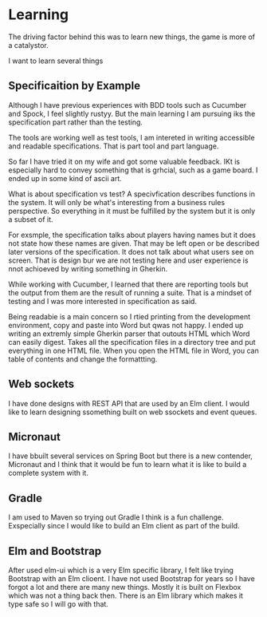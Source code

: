 # Learning

The driving factor behind this was to learn new things, the game
is more of a catalystor.

I want to learn several things

## Specificaition by Example

Although I have previous experiences with BDD tools such as Cucumber and Spock, 
I feel slightly rustyy. But the main learning I am pursuing iks the
specification part rather than the testing.

The tools are  working well as test tools, I am intereted in writing accessible and
readable specifications. That is part tool and part language.

So far I have tried it on my wife and got some valuable feedback. IKt is
especially hard to convey something that is grhcial, such as a game
board. I ended up in some kind of ascii art.

What is about specification vs test? A specivfication describes 
functions in the system. It will only be what's interesting from a
business rules perspective. So everything in it must be fulfilled 
by the system but it is only a subset of it. 

For exsmple, the specification talks about players having names but 
it does not state how these names are given. That may be left open
or be described later versions of the specification. It does not talk 
about what users see on screen. That is design bur we are not testing
here and user experience is nnot achioeved by writing something in
Gherkin.

While working with Cucumber, I learned that there are reporting 
tools but the output from them are the result of running a suite.
That is a mindset of testing and I was more interested in specification
as said. 

Being readabie is a main concern so I rtied printing from 
the development environment, copy and paste into Word but qwas not 
happy. I ended up writing an extremly simple Gherkin parser that 
outouts HTML which Word can easily digest. Takes all the specification
files in a directory tree and put everything in one HTML file.
When you open the HTML file in Word, you can table of contents and
change the formattting.

## Web sockets 

I have done designs with REST API that are used by an Elm client.
I would like to learn designing ssomething built on web ssockets
and event queues.

## Micronaut 

I have bbuilt several services on Spring Boot but there is a new 
contender, Micronaut and I think that it would be fun to learn 
what it is like to build a complete system with it.

## Gradle

I am used to Maven so trying out Gradle I think is a fun challenge. 
Exspecially since I would like to build an Elm client as part of
the build.

## Elm and Bootstrap

After used elm-ui which is a very Elm specific library, I felt 
like trying Bootstrap with an Elm clioent. I have not used
Bootstrap for years so I have forgot a lot and there are many 
new things. Mostly it is built on Flexbox which was not a thing
back then. There is an Elm library which makes it type safe
so I will go with that. 